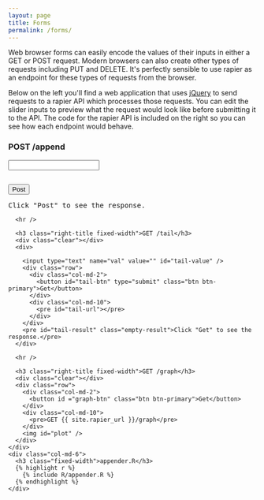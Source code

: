 ```yaml
---
layout: page
title: Forms
permalink: /forms/
---
```


Web browser forms can easily encode the values of their inputs in either a GET or POST request. Modern browsers can also create other types of requests including PUT and DELETE. It's perfectly sensible to use rapier as an endpoint for these types of requests from the browser.

Below on the left you'll find a web application that uses [jQuery](http://jquery.com/) to send requests to a rapier API which processes those requests. You can edit the slider inputs to preview what the request would look like before submitting it to the API. The code for the rapier API is included on the right so you can see how each endpoint would behave.

  <div class="row">
    <div class="col-md-6 right-border">
      <h3 class="right-title fixed-width">POST /append</h3>
      <div class="clear"></div>
      <input type="text" name="val" value="" id="post-value" />
      <pre id="value-url"></pre>
      <div class="row">
        <div class="col-md-2">
          <button id="post-btn" type="submit" class="btn btn-primary">Post</button>
        </div>
        <div class="col-md-10">
          <pre id="post-result" class="empty-result">Click "Post" to see the response.</pre>
        </div>
      </div>

      <hr />

      <h3 class="right-title fixed-width">GET /tail</h3>
      <div class="clear"></div>
      <div>

        <input type="text" name="val" value="" id="tail-value" />
        <div class="row">
          <div class="col-md-2">
            <button id="tail-btn" type="submit" class="btn btn-primary">Get</button>
          </div>
          <div class="col-md-10">
            <pre id="tail-url"></pre>
          </div>
        </div>
        <pre id="tail-result" class="empty-result">Click "Get" to see the response.</pre>
      </div>
      
      <hr />

      <h3 class="right-title fixed-width">GET /graph</h3>
      <div class="clear"></div>
      <div class="row">
        <div class="col-md-2">
          <button id ="graph-btn" class="btn btn-primary">Get</button>
        </div>
        <div class="col-md-10">
          <pre>GET {{ site.rapier_url }}/graph</pre>
        </div>
        <img id="plot" />
      </div>
    </div>
    <div class="col-md-6">
      <h3 class="fixed-width">appender.R</h3>
      {% highlight r %}
        {% include R/appender.R %}
      {% endhighlight %}
    </div>
  </div>


<script type="text/javascript">
  $(function(){
    $("#post-value").ionRangeSlider({
      min: 1,
      max: 100,
      from: 50,
      onChange: function (data) {
        updatePostURLs();
      },
    });

    $("#tail-value").ionRangeSlider({
      min: 1,
      max: 50,
      from: 10,
      onChange: function (data) {
        updateTailURLs();
      },
    });

    function updatePostURLs(){
      var val = $('#post-value').val();
      $('#value-url').text('POST {val: ' + val + '} -> {{ site.rapier_url }}/append');
    }
    
    function updateTailURLs(){
      var val = $('#tail-value').val();
      $('#tail-url').text('GET {{ site.rapier_url }}/tail?n=' + val);
    }

    function updateOutput(res){
      if (res){
        $('#post-result').fadeOut(100).text(JSON.stringify(res)).removeClass('empty-result').fadeOut(100).fadeIn(100);
      }

      return $.get('{{ site.rapier_url }}/tail?n=' + $('#tail-value').val())
      .done(function(tail){
        $('#tail-result').text(tail.val).removeClass('empty-result').fadeOut(100).fadeIn(100);
        return $.get('{{ site.rapier_url }}/graph')
        .done(function(img){
          $('#plot').attr('src', 'data:image/png;base64,' + img).fadeOut(100).fadeIn(100);
        });
      });
    }

    // init
    updatePostURLs();
    updateTailURLs();
    updateOutput();

    $('#tail-btn').click(function(){
      $.get('{{ site.rapier_url }}/tail?n=' + $('#tail-value').val())
      .done(function(tail){
        $('#tail-result').text(tail.val).removeClass('empty-result').fadeOut(100).fadeIn(100);
      })
      .fail(function(err){
        console.log(err);
      });
    });

    $('#post-btn').click(function(){
      $.post('{{ site.rapier_url }}/append', {val: $('#post-value').val() })
      .done(function(res){
        updateOutput(res);
      })
      .fail(function(err){
        console.log(err);
      });
    })

    $('#graph-btn').click(function(){
      return $.get('{{ site.rapier_url }}/graph')
      .done(function(img){
        $('#plot').attr('src', 'data:image/png;base64,' + img).fadeOut(100).fadeIn(100);
      });
    });

  });
</script>
